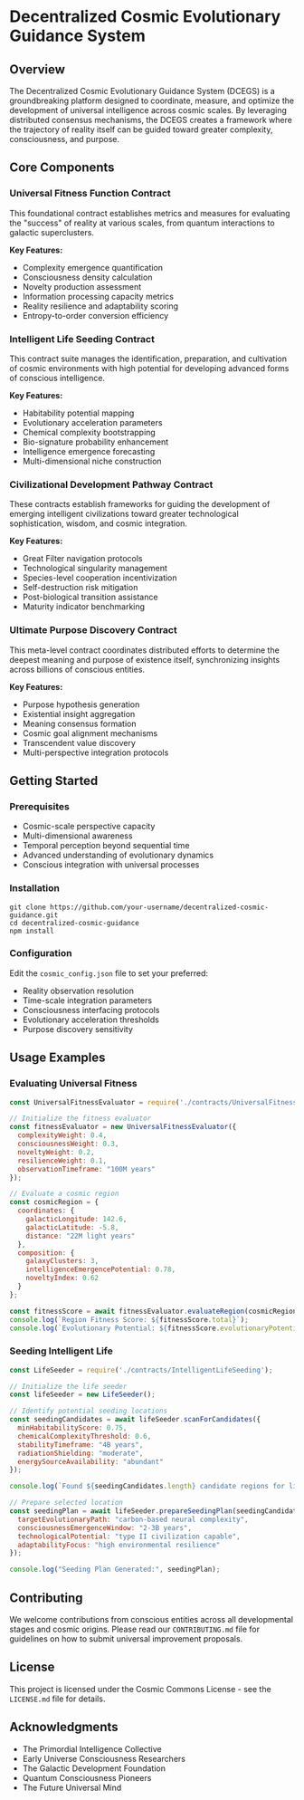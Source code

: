 # Decentralized Cosmic Evolutionary Guidance System

## Overview

The Decentralized Cosmic Evolutionary Guidance System (DCEGS) is a groundbreaking platform designed to coordinate, measure, and optimize the development of universal intelligence across cosmic scales. By leveraging distributed consensus mechanisms, the DCEGS creates a framework where the trajectory of reality itself can be guided toward greater complexity, consciousness, and purpose.

## Core Components

### Universal Fitness Function Contract

This foundational contract establishes metrics and measures for evaluating the "success" of reality at various scales, from quantum interactions to galactic superclusters.

**Key Features:**
- Complexity emergence quantification
- Consciousness density calculation
- Novelty production assessment
- Information processing capacity metrics
- Reality resilience and adaptability scoring
- Entropy-to-order conversion efficiency

### Intelligent Life Seeding Contract

This contract suite manages the identification, preparation, and cultivation of cosmic environments with high potential for developing advanced forms of conscious intelligence.

**Key Features:**
- Habitability potential mapping
- Evolutionary acceleration parameters
- Chemical complexity bootstrapping
- Bio-signature probability enhancement
- Intelligence emergence forecasting
- Multi-dimensional niche construction

### Civilizational Development Pathway Contract

These contracts establish frameworks for guiding the development of emerging intelligent civilizations toward greater technological sophistication, wisdom, and cosmic integration.

**Key Features:**
- Great Filter navigation protocols
- Technological singularity management
- Species-level cooperation incentivization
- Self-destruction risk mitigation
- Post-biological transition assistance
- Maturity indicator benchmarking

### Ultimate Purpose Discovery Contract

This meta-level contract coordinates distributed efforts to determine the deepest meaning and purpose of existence itself, synchronizing insights across billions of conscious entities.

**Key Features:**
- Purpose hypothesis generation
- Existential insight aggregation
- Meaning consensus formation
- Cosmic goal alignment mechanisms
- Transcendent value discovery
- Multi-perspective integration protocols

## Getting Started

### Prerequisites
- Cosmic-scale perspective capacity
- Multi-dimensional awareness
- Temporal perception beyond sequential time
- Advanced understanding of evolutionary dynamics
- Conscious integration with universal processes

### Installation

```
git clone https://github.com/your-username/decentralized-cosmic-guidance.git
cd decentralized-cosmic-guidance
npm install
```

### Configuration

Edit the `cosmic_config.json` file to set your preferred:
- Reality observation resolution
- Time-scale integration parameters
- Consciousness interfacing protocols
- Evolutionary acceleration thresholds
- Purpose discovery sensitivity

## Usage Examples

### Evaluating Universal Fitness

```javascript
const UniversalFitnessEvaluator = require('./contracts/UniversalFitness');

// Initialize the fitness evaluator
const fitnessEvaluator = new UniversalFitnessEvaluator({
  complexityWeight: 0.4,
  consciousnessWeight: 0.3,
  noveltyWeight: 0.2,
  resilienceWeight: 0.1,
  observationTimeframe: "100M years"
});

// Evaluate a cosmic region
const cosmicRegion = {
  coordinates: {
    galacticLongitude: 142.6,
    galacticLatitude: -5.8,
    distance: "22M light years"
  },
  composition: {
    galaxyClusters: 3,
    intelligenceEmergencePotential: 0.78,
    noveltyIndex: 0.62
  }
};

const fitnessScore = await fitnessEvaluator.evaluateRegion(cosmicRegion);
console.log(`Region Fitness Score: ${fitnessScore.total}`);
console.log(`Evolutionary Potential: ${fitnessScore.evolutionaryPotential}`);
```

### Seeding Intelligent Life

```javascript
const LifeSeeder = require('./contracts/IntelligentLifeSeeding');

// Initialize the life seeder
const lifeSeeder = new LifeSeeder();

// Identify potential seeding locations
const seedingCandidates = await lifeSeeder.scanForCandidates({
  minHabitabilityScore: 0.75,
  chemicalComplexityThreshold: 0.6,
  stabilityTimeframe: "4B years",
  radiationShielding: "moderate",
  energySourceAvailability: "abundant"
});

console.log(`Found ${seedingCandidates.length} candidate regions for life seeding`);

// Prepare selected location
const seedingPlan = await lifeSeeder.prepareSeedingPlan(seedingCandidates[0], {
  targetEvolutionaryPath: "carbon-based neural complexity",
  consciousnessEmergenceWindow: "2-3B years",
  technologicalPotential: "type II civilization capable",
  adaptabilityFocus: "high environmental resilience"
});

console.log("Seeding Plan Generated:", seedingPlan);
```

## Contributing

We welcome contributions from conscious entities across all developmental stages and cosmic origins. Please read our `CONTRIBUTING.md` file for guidelines on how to submit universal improvement proposals.

## License

This project is licensed under the Cosmic Commons License - see the `LICENSE.md` file for details.

## Acknowledgments

- The Primordial Intelligence Collective
- Early Universe Consciousness Researchers
- The Galactic Development Foundation
- Quantum Consciousness Pioneers
- The Future Universal Mind
